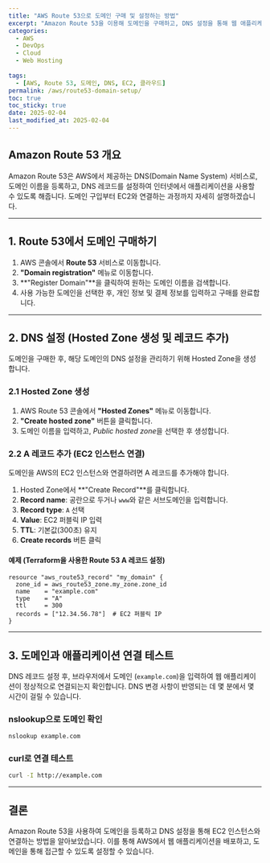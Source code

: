```yaml
---
title: "AWS Route 53으로 도메인 구매 및 설정하는 방법"
excerpt: "Amazon Route 53을 이용해 도메인을 구매하고, DNS 설정을 통해 웹 애플리케이션을 배포하는 방법을 설명합니다. EC2와의 연결 방법도 코드 예제와 함께 다룹니다."
categories:
  - AWS
  - DevOps
  - Cloud
  - Web Hosting
  
tags:
  - [AWS, Route 53, 도메인, DNS, EC2, 클라우드]
permalink: /aws/route53-domain-setup/
toc: true
toc_sticky: true
date: 2025-02-04
last_modified_at: 2025-02-04
---
```


## Amazon Route 53 개요

Amazon Route 53은 AWS에서 제공하는 DNS(Domain Name System) 서비스로, 도메인 이름을 등록하고, DNS 레코드를 설정하여 인터넷에서 애플리케이션을 사용할 수 있도록 해줍니다. 도메인 구입부터 EC2와 연결하는 과정까지 자세히 설명하겠습니다.

---

## 1. Route 53에서 도메인 구매하기

1. AWS 콘솔에서 **Route 53** 서비스로 이동합니다.
2. **"Domain registration"** 메뉴로 이동합니다.
3. **"Register Domain"**을 클릭하여 원하는 도메인 이름을 검색합니다.
4. 사용 가능한 도메인을 선택한 후, 개인 정보 및 결제 정보를 입력하고 구매를 완료합니다.

---

## 2. DNS 설정 (Hosted Zone 생성 및 레코드 추가)

도메인을 구매한 후, 해당 도메인의 DNS 설정을 관리하기 위해 Hosted Zone을 생성합니다.

### 2.1 Hosted Zone 생성

1. AWS Route 53 콘솔에서 **"Hosted Zones"** 메뉴로 이동합니다.
2. **"Create hosted zone"** 버튼을 클릭합니다.
3. 도메인 이름을 입력하고, *Public hosted zone*을 선택한 후 생성합니다.

### 2.2 A 레코드 추가 (EC2 인스턴스 연결)

도메인을 AWS의 EC2 인스턴스와 연결하려면 A 레코드를 추가해야 합니다.

1. Hosted Zone에서 **"Create Record"**를 클릭합니다.
2. **Record name**: 공란으로 두거나 `www`와 같은 서브도메인을 입력합니다.
3. **Record type**: `A` 선택
4. **Value**: EC2 퍼블릭 IP 입력
5. **TTL**: 기본값(300초) 유지
6. **Create records** 버튼 클릭

#### 예제 (Terraform을 사용한 Route 53 A 레코드 설정)
```hcl
resource "aws_route53_record" "my_domain" {
  zone_id = aws_route53_zone.my_zone.zone_id
  name    = "example.com"
  type    = "A"
  ttl     = 300
  records = ["12.34.56.78"]  # EC2 퍼블릭 IP
}
```

---

## 3. 도메인과 애플리케이션 연결 테스트

DNS 레코드 설정 후, 브라우저에서 도메인 (`example.com`)을 입력하여 웹 애플리케이션이 정상적으로 연결되는지 확인합니다. DNS 변경 사항이 반영되는 데 몇 분에서 몇 시간이 걸릴 수 있습니다.

### nslookup으로 도메인 확인
```sh
nslookup example.com
```

### curl로 연결 테스트
```sh
curl -I http://example.com
```

---

## 결론
Amazon Route 53을 사용하여 도메인을 등록하고 DNS 설정을 통해 EC2 인스턴스와 연결하는 방법을 알아보았습니다. 이를 통해 AWS에서 웹 애플리케이션을 배포하고, 도메인을 통해 접근할 수 있도록 설정할 수 있습니다.

